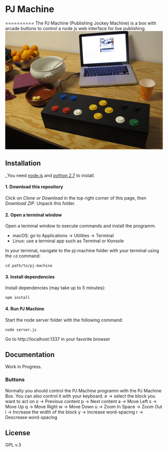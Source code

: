 # PJ Machine
==========
The PJ Machine (Publishing Jockey Machine) is a box with arcade buttons to control a node js web interface for live publishing. 
![PJ Machine](https://github.com/sarahgarcin/pj-machine/blob/master/content/data/02/01.jpg)

## Installation

_You need [node.js](https://nodejs.org/) and [python 2.7](https://www.python.org/) to install.

#### 1. Download this repository

Click on *Clone or Download* in the top right corner of this page, then *Download ZIP*. Unpack this folder.

#### 2. Open a terminal window

Open a terminal window to execute commands and install the programm.

- macOS: go to Applications -> Utilities -> Terminal
- Linux: use a terminal app such as Terminal or Konsole

In your terminal, navigate to the pj-machine folder with your terminal using the `cd` command:
```
cd path/to/pj-machine
```

#### 3. Install dependencies

Install dependencies (may take up to 5 minutes):
```
npm install
```  
 
#### 4. Run PJ Machine

Start the node server folder with the following command:
```
node server.js
```
Go to http://localhost:1337 in your favorite browser

## Documentation
Work in Progress.

### Buttons
Normally you should control the PJ Machine programm with the PJ Machine Box. 
You can also control it with your keyboard.
e -> select the block you want to act on
o -> Previous content 
p -> Next content
a -> Move Left
s -> Move Up
q -> Move Right
w -> Move Down
u -> Zoom In
Space -> Zoom Out
i -> Increase the width of the block
y -> Increase word-spacing
r -> Descrease word-spacing

## License 
 GPL v.3 




